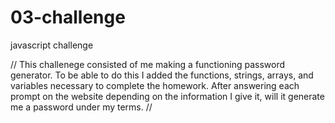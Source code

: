 # 03-challenge
javascript challenge 


 // This challenege consisted of me making a functioning password generator. To be able to do this I added the functions, strings, arrays, and variables necessary to complete the homework. After answering each prompt on the website depending on the information I give it, will it generate me a password under my terms. //
